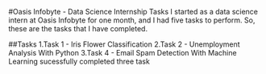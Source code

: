 #Oasis Infobyte - Data Science Internship Tasks
I started as a data science intern at Oasis Infobyte for one month, and I had five tasks to perform. So, these are the tasks that I have completed.

##Tasks
1.Task 1 - Iris Flower Classification 2.Task 2 - Unemployment Analysis With Python 3.Task 4 - Email Spam Detection With Machine Learning sucessfully completed three task
